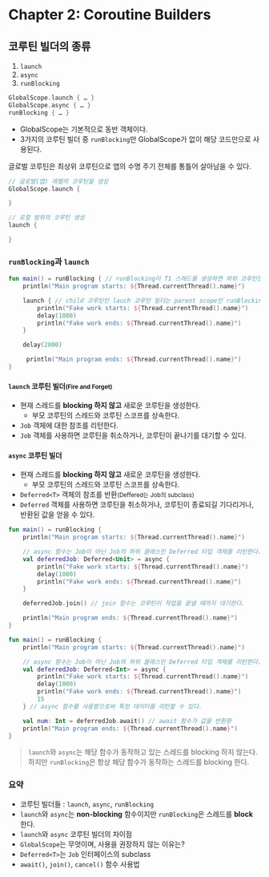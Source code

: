 # Chapter 2: Coroutine Builders 

## 코루틴 빌더의 종류

1. `launch`
2. `async`
3. `runBlocking`

```kotlin
GlobalScope.launch { … }
GlobalScope.async { … }
runBlocking { … }
```

- GlobalScope는 기본적으로 동반 객체이다.
- 3가지의 코루틴 빌더 중 `runBlocking`만 GlobalScope가 없이 해당 코드만으로 사용된다.


글로벌 코루틴은 최상위 코루틴으로 앱의 수명 주기 전체를 통틀어 살아남을 수 있다.

```kotlin
// 글로벌(앱) 레벨의 코루틴을 생성
GlobalScope.launch {

}

// 로컬 범위의 코루틴 생성
launch {

}
```


### `runBlocking`과 `launch`

```kotlin
fun main() = runBlocking { // runBlocking이 T1 스레드를 생성하면 하위 코루틴인 lauch도 T1 스레드 위에서 동작한다.
    println("Main program starts: ${Thread.currentThread().name}")

    launch { // child 코루틴인 lauch 코루틴 빌더는 parent scope인 runBlocking 코루틴 빌더의 범위를 상속한다.
        println("Fake work starts: ${Thread.currentThread().name}")
        delay(1000)
        println("Fake work ends: ${Thread.currentThread().name}")
    }

    delay(2000)

     println("Main program ends: ${Thread.currentThread().name}")
}
```


#### `launch` 코루틴 빌더<small>(Fire and Forget)</small>

- 현재 스레드를 **blocking 하지 않고** 새로운 코루틴을 생성한다.
  - 부모 코루틴의 스레드와 코루틴 스코프를 상속한다.
- `Job` 객체에 대한 참조를 리턴한다.
- `Job` 객체를 사용하면 코루틴을 취소하거나, 코루틴이 끝나기를 대기할 수 있다.

#### `async` 코루틴 빌더

- 현재 스레드를 **blocking 하지 않고** 새로운 코루틴을 생성한다.
  - 부모 코루틴의 스레드와 코루틴 스코프를 상속한다.
- `Deferred<T>` 객체의 참조를 반환<small>(Deffered는 Job의 subclass)</small>
- `Deferred` 객체를 사용하면 코루틴을 취소하거나, 코루틴이 종료되길 기다리거나, 반환된 값을 얻을 수 있다.
 
```kotlin
fun main() = runBlocking {
    println("Main program starts: ${Thread.currentThread().name}")

    // async 함수는 Job이 아닌 Job의 하위 클래스인 Deferred 타입 객체를 리턴한다.
    val deferredJob: Deferred<Unit> = async {
        println("Fake work starts: ${Thread.currentThread().name}")
        delay(1000)
        println("Fake work ends: ${Thread.currentThread().name}")
    }

    deferredJob.join() // join 함수는 코루틴이 작업을 끝낼 때까지 대기한다.

    println("Main program ends: ${Thread.currentThread().name}")
}
```

```kotlin
fun main() = runBlocking {
    println("Main program starts: ${Thread.currentThread().name}")

    // async 함수는 Job이 아닌 Job의 하위 클래스인 Deferred 타입 객체를 리턴한다.
    val deferredJob: Deferred<Int> = async {
        println("Fake work starts: ${Thread.currentThread().name}")
        delay(1000)
        println("Fake work ends: ${Thread.currentThread().name}")
        15
    } // async 함수를 사용함으로써 특정 데이터를 리턴할 수 있다.

    val num: Int = deferredJob.await() // await 함수가 값을 반환환
    println("Main program ends: ${Thread.currentThread().name}")
}
```

> `launch`와 `async`는 해당 함수가 동작하고 있는 스레드를 blocking 하지 않는다. 하지만 `runBlocking`은 항상 해당 함수가 동작하는 스레드를 blocking 한다.

### 요약

- 코루틴 빌더들 : `launch`, `async`, `runBlocking`
- `launch`와 `async`는 **non-blocking** 함수이지만 `runBlocking`은 스레드를 **block** 한다.
- `launch`와 `async` 코루틴 빌더의 차이점
- `GlobalScope`는 무엇이며, 사용을 권장하지 않는 이유는?
- `Deferred<T>`는 `Job` 인터페이스의 subclass
- `await()`, `join()`, `cancel()` 함수 사용법